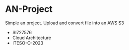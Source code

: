 # AN-Project
Simple an project. Upload and convert file into an AWS S3
- SI727576
- Cloud Architecture
- ITESO-O-2023

